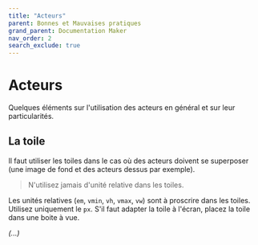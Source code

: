 ```yaml
---
title: "Acteurs"
parent: Bonnes et Mauvaises pratiques
grand_parent: Documentation Maker
nav_order: 2
search_exclude: true
---
```


# Acteurs

Quelques éléments sur l'utilisation des acteurs en général et sur leur particularités.

## La toile

Il faut utiliser les toiles dans le cas où des acteurs doivent se superposer (une image de fond et des acteurs dessus par exemple).

> N'utilisez jamais d'unité relative dans les toiles.

Les unités relatives (`em`, `vmin`, `vh`, `vmax`, `vw`) sont à proscrire dans les toiles. Utilisez uniquement le `px`. S'il faut adapter la toile à l'écran, placez la toile dans une boite à vue.


*(...)*
